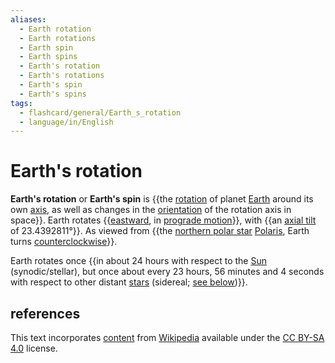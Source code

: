 ```yaml
---
aliases:
  - Earth rotation
  - Earth rotations
  - Earth spin
  - Earth spins
  - Earth's rotation
  - Earth's rotations
  - Earth's spin
  - Earth's spins
tags:
  - flashcard/general/Earth_s_rotation
  - language/in/English
---
```


# Earth's rotation

__Earth's rotation__ or __Earth's spin__ is {{the [rotation](rotation.md) of planet [Earth](Earth.md) around its own [axis](rotation%20around%20a%20fixed%20axis.md), as well as changes in the [orientation](orientation%20(geometry).md) of the rotation axis in space}}. Earth rotates {{[eastward](east.md), in [prograde motion](retrograde%20and%20prograde%20motion.md)}}, with {{an [axial tilt](axial%20tilt.md) of 23.4392811°}}. As viewed from {{the [northern polar star](pole%20star.md) [Polaris](Polaris.md), Earth turns [counterclockwise](clockwise.md)}}.

Earth rotates once {{in about 24 hours with respect to the [Sun](Sun.md) (synodic/stellar), but once about every 23 hours, 56 minutes and 4 seconds with respect to other distant [stars](star.md) (sidereal; [see below](#stellar%20and%20sidereal%20day))}}.

## references

This text incorporates [content](https://en.wikipedia.org/wiki/Earth's_rotation) from [Wikipedia](Wikipedia.md) available under the [CC BY-SA 4.0](https://creativecommons.org/licenses/by-sa/4.0/) license.

